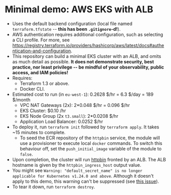 Minimal demo: AWS EKS with ALB
==============================

- Uses the default backend configuration (local file named `terraform.tfstate` -- **this has been `.gitignore`-d!**).
- AWS authentication requires additional configuration, such as selecting a CLI profile. For more, see https://registry.terraform.io/providers/hashicorp/aws/latest/docs#authentication-and-configuration.
- This repository can build a minimal EKS cluster with an ALB, and omits as much detail as possible. **It does not demonstrate security, best practice, nor least privilege -- be mindful of your observability, public access, and IAM policies!**
- Requires:
    - Terraform 1.3 or above.
    - Docker CLI.
- Estimated cost to run (in `eu-west-1`): 0.2628 $/hr = 6.3 $/day = 189 $/month
  - VPC NAT Gateways (2x): 2*0.048 $/hr = 0.096 $/hr
  - EKS Cluster: $0.10 /hr
  - EKS Node Group (2x `t3.small`): 2*0.0208 $/hr
  - Application Load Balancer: 0.0252 $/hr
- To deploy it, run `terraform init` followed by `terraform apply`. It takes ~15 minutes to complete.
    - To seed the ECR repository of the `httpbin` service, the module will use a provisioner to execute local `docker` commands. To switch this behaviour off, set the `push_initial_image` variable of the module to `false`.
- Upon completion, the cluster will run [httpbin](https://github.com/postmanlabs/httpbin) fronted by an ALB. The ALB hostname is given by the `httpbin_ingress_host` output value.
- You might see `Warning: "default_secret_name" is no longer applicable for Kubernetes v1.24.0 and above`. Although it doesn't apply to this demo, this warning can't be suppressed (see [this issue](https://github.com/hashicorp/terraform-provider-kubernetes/issues/1990)).
- To tear it down, run `terraform destroy`.
